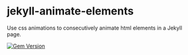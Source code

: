 # jekyll-animate-elements

Use css animations to consecutively animate html elements in a Jekyll page.

[![Gem Version](https://badge.fury.io/rb/jekyll-animate-elements.svg)](http://badge.fury.io/rb/jekyll-animate-elements)
